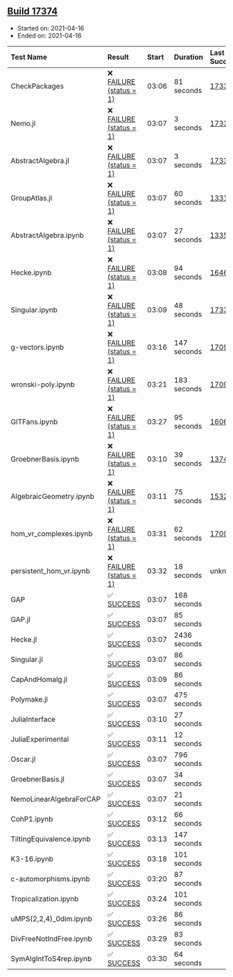 ## [Build 17374](https://oscarci.mathematik.uni-kl.de/job/oscar/17374/)

* Started on: 2021-04-16
* Ended on: 2021-04-16

| Test Name    | Result | Start | Duration | Last Success | First Failure |
|:-------------|:-------|:------|:---------|:-------------|:--------------|
| CheckPackages | ❌ [FAILURE (status = 1)](https://oscarci.mathematik.uni-kl.de/job/oscar/17374/artifact/logs/build-17374/CheckPackages.log) | 03:06 | 81 seconds | [17336](https://oscarci.mathematik.uni-kl.de/job/oscar/17336/) | [17337](https://oscarci.mathematik.uni-kl.de/job/oscar/17337/) |
| Nemo.jl | ❌ [FAILURE (status = 1)](https://oscarci.mathematik.uni-kl.de/job/oscar/17374/artifact/logs/build-17374/Nemo.jl.log) | 03:07 | 3 seconds | [17338](https://oscarci.mathematik.uni-kl.de/job/oscar/17338/) | [17339](https://oscarci.mathematik.uni-kl.de/job/oscar/17339/) |
| AbstractAlgebra.jl | ❌ [FAILURE (status = 1)](https://oscarci.mathematik.uni-kl.de/job/oscar/17374/artifact/logs/build-17374/AbstractAlgebra.jl.log) | 03:07 | 3 seconds | [17336](https://oscarci.mathematik.uni-kl.de/job/oscar/17336/) | [17337](https://oscarci.mathematik.uni-kl.de/job/oscar/17337/) |
| GroupAtlas.jl | ❌ [FAILURE (status = 1)](https://oscarci.mathematik.uni-kl.de/job/oscar/17374/artifact/logs/build-17374/GroupAtlas.jl.log) | 03:07 | 60 seconds | [13311](https://oscarci.mathematik.uni-kl.de/job/oscar/13311/) | [13312](https://oscarci.mathematik.uni-kl.de/job/oscar/13312/) |
| AbstractAlgebra.ipynb | ❌ [FAILURE (status = 1)](https://oscarci.mathematik.uni-kl.de/job/oscar/17374/artifact/logs/build-17374/AbstractAlgebra.ipynb.log) | 03:07 | 27 seconds | [13355](https://oscarci.mathematik.uni-kl.de/job/oscar/13355/) | [13356](https://oscarci.mathematik.uni-kl.de/job/oscar/13356/) |
| Hecke.ipynb | ❌ [FAILURE (status = 1)](https://oscarci.mathematik.uni-kl.de/job/oscar/17374/artifact/logs/build-17374/Hecke.ipynb.log) | 03:08 | 94 seconds | [16463](https://oscarci.mathematik.uni-kl.de/job/oscar/16463/) | [16464](https://oscarci.mathematik.uni-kl.de/job/oscar/16464/) |
| Singular.ipynb | ❌ [FAILURE (status = 1)](https://oscarci.mathematik.uni-kl.de/job/oscar/17374/artifact/logs/build-17374/Singular.ipynb.log) | 03:09 | 48 seconds | [17338](https://oscarci.mathematik.uni-kl.de/job/oscar/17338/) | [17339](https://oscarci.mathematik.uni-kl.de/job/oscar/17339/) |
| g-vectors.ipynb | ❌ [FAILURE (status = 1)](https://oscarci.mathematik.uni-kl.de/job/oscar/17374/artifact/logs/build-17374/g-vectors.ipynb.log) | 03:16 | 147 seconds | [17099](https://oscarci.mathematik.uni-kl.de/job/oscar/17099/) | [17100](https://oscarci.mathematik.uni-kl.de/job/oscar/17100/) |
| wronski-poly.ipynb | ❌ [FAILURE (status = 1)](https://oscarci.mathematik.uni-kl.de/job/oscar/17374/artifact/logs/build-17374/wronski-poly.ipynb.log) | 03:21 | 183 seconds | [17098](https://oscarci.mathematik.uni-kl.de/job/oscar/17098/) | [17099](https://oscarci.mathematik.uni-kl.de/job/oscar/17099/) |
| GITFans.ipynb | ❌ [FAILURE (status = 1)](https://oscarci.mathematik.uni-kl.de/job/oscar/17374/artifact/logs/build-17374/GITFans.ipynb.log) | 03:27 | 95 seconds | [16068](https://oscarci.mathematik.uni-kl.de/job/oscar/16068/) | [16069](https://oscarci.mathematik.uni-kl.de/job/oscar/16069/) |
| GroebnerBasis.ipynb | ❌ [FAILURE (status = 1)](https://oscarci.mathematik.uni-kl.de/job/oscar/17374/artifact/logs/build-17374/GroebnerBasis.ipynb.log) | 03:10 | 39 seconds | [13748](https://oscarci.mathematik.uni-kl.de/job/oscar/13748/) | [13749](https://oscarci.mathematik.uni-kl.de/job/oscar/13749/) |
| AlgebraicGeometry.ipynb | ❌ [FAILURE (status = 1)](https://oscarci.mathematik.uni-kl.de/job/oscar/17374/artifact/logs/build-17374/AlgebraicGeometry.ipynb.log) | 03:11 | 75 seconds | [15322](https://oscarci.mathematik.uni-kl.de/job/oscar/15322/) | [15323](https://oscarci.mathematik.uni-kl.de/job/oscar/15323/) |
| hom_vr_complexes.ipynb | ❌ [FAILURE (status = 1)](https://oscarci.mathematik.uni-kl.de/job/oscar/17374/artifact/logs/build-17374/hom_vr_complexes.ipynb.log) | 03:31 | 62 seconds | [17099](https://oscarci.mathematik.uni-kl.de/job/oscar/17099/) | [17100](https://oscarci.mathematik.uni-kl.de/job/oscar/17100/) |
| persistent_hom_vr.ipynb | ❌ [FAILURE (status = 1)](https://oscarci.mathematik.uni-kl.de/job/oscar/17374/artifact/logs/build-17374/persistent_hom_vr.ipynb.log) | 03:32 | 18 seconds | unknown | unknown |
| GAP | ✅ [SUCCESS](https://oscarci.mathematik.uni-kl.de/job/oscar/17374/artifact/logs/build-17374/GAP.log) | 03:07 | 168 seconds |  |  |
| GAP.jl | ✅ [SUCCESS](https://oscarci.mathematik.uni-kl.de/job/oscar/17374/artifact/logs/build-17374/GAP.jl.log) | 03:07 | 85 seconds |  |  |
| Hecke.jl | ✅ [SUCCESS](https://oscarci.mathematik.uni-kl.de/job/oscar/17374/artifact/logs/build-17374/Hecke.jl.log) | 03:07 | 2436 seconds |  |  |
| Singular.jl | ✅ [SUCCESS](https://oscarci.mathematik.uni-kl.de/job/oscar/17374/artifact/logs/build-17374/Singular.jl.log) | 03:07 | 86 seconds |  |  |
| CapAndHomalg.jl | ✅ [SUCCESS](https://oscarci.mathematik.uni-kl.de/job/oscar/17374/artifact/logs/build-17374/CapAndHomalg.jl.log) | 03:09 | 86 seconds |  |  |
| Polymake.jl | ✅ [SUCCESS](https://oscarci.mathematik.uni-kl.de/job/oscar/17374/artifact/logs/build-17374/Polymake.jl.log) | 03:07 | 475 seconds |  |  |
| JuliaInterface | ✅ [SUCCESS](https://oscarci.mathematik.uni-kl.de/job/oscar/17374/artifact/logs/build-17374/JuliaInterface.log) | 03:10 | 27 seconds |  |  |
| JuliaExperimental | ✅ [SUCCESS](https://oscarci.mathematik.uni-kl.de/job/oscar/17374/artifact/logs/build-17374/JuliaExperimental.log) | 03:11 | 12 seconds |  |  |
| Oscar.jl | ✅ [SUCCESS](https://oscarci.mathematik.uni-kl.de/job/oscar/17374/artifact/logs/build-17374/Oscar.jl.log) | 03:07 | 796 seconds |  |  |
| GroebnerBasis.jl | ✅ [SUCCESS](https://oscarci.mathematik.uni-kl.de/job/oscar/17374/artifact/logs/build-17374/GroebnerBasis.jl.log) | 03:07 | 34 seconds |  |  |
| NemoLinearAlgebraForCAP | ✅ [SUCCESS](https://oscarci.mathematik.uni-kl.de/job/oscar/17374/artifact/logs/build-17374/NemoLinearAlgebraForCAP.log) | 03:07 | 21 seconds |  |  |
| CohP1.ipynb | ✅ [SUCCESS](https://oscarci.mathematik.uni-kl.de/job/oscar/17374/artifact/logs/build-17374/CohP1.ipynb.log) | 03:12 | 66 seconds |  |  |
| TiltingEquivalence.ipynb | ✅ [SUCCESS](https://oscarci.mathematik.uni-kl.de/job/oscar/17374/artifact/logs/build-17374/TiltingEquivalence.ipynb.log) | 03:13 | 147 seconds |  |  |
| K3-16.ipynb | ✅ [SUCCESS](https://oscarci.mathematik.uni-kl.de/job/oscar/17374/artifact/logs/build-17374/K3-16.ipynb.log) | 03:18 | 101 seconds |  |  |
| c-automorphisms.ipynb | ✅ [SUCCESS](https://oscarci.mathematik.uni-kl.de/job/oscar/17374/artifact/logs/build-17374/c-automorphisms.ipynb.log) | 03:20 | 87 seconds |  |  |
| Tropicalization.ipynb | ✅ [SUCCESS](https://oscarci.mathematik.uni-kl.de/job/oscar/17374/artifact/logs/build-17374/Tropicalization.ipynb.log) | 03:24 | 101 seconds |  |  |
| uMPS(2,2,4)_0dim.ipynb | ✅ [SUCCESS](https://oscarci.mathematik.uni-kl.de/job/oscar/17374/artifact/logs/build-17374/uMPS-2-2-4-_0dim.ipynb.log) | 03:26 | 86 seconds |  |  |
| DivFreeNotIndFree.ipynb | ✅ [SUCCESS](https://oscarci.mathematik.uni-kl.de/job/oscar/17374/artifact/logs/build-17374/DivFreeNotIndFree.ipynb.log) | 03:29 | 83 seconds |  |  |
| SymAlgIntToS4rep.ipynb | ✅ [SUCCESS](https://oscarci.mathematik.uni-kl.de/job/oscar/17374/artifact/logs/build-17374/SymAlgIntToS4rep.ipynb.log) | 03:30 | 64 seconds |  |  |
